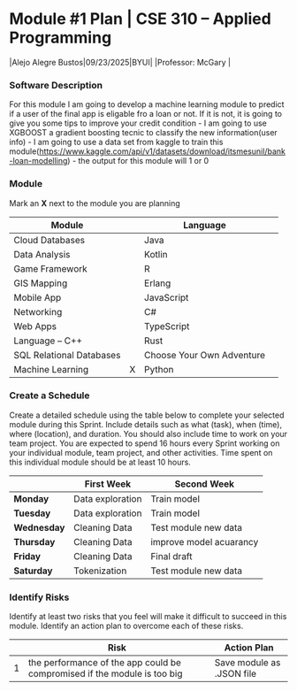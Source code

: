 # Module #1 Plan | CSE 310 – Applied Programming


|Alejo Alegre Bustos|09/23/2025|BYUI|
|Professor: McGary |

### Software Description 
For this module I am going to develop a machine learning module to predict if a user of the final app is eligable fro a loan or not. If it is not, it is going to give you some tips to improve your credit condition
    - I am going to use XGBOOST a gradient boosting tecnic to classify the new information(user info)
    - I am going to use a data set from kaggle to train this module(https://www.kaggle.com/api/v1/datasets/download/itsmesunil/bank-loan-modelling)
    - the output for this module will 1 or 0

### Module
Mark an **X** next to the module you are planning

|Module                   | |Language                  | |
|-------------------------|-|--------------------------|-|
|Cloud Databases          | | Java                     | |
|Data Analysis            | | Kotlin                   | |
|Game Framework           | | R                        | |
|GIS Mapping              | | Erlang                   | |
|Mobile App               | | JavaScript               | |
|Networking               | | C#                       | |
|Web Apps                 | | TypeScript               | |
|Language – C++           | | Rust                     | |
|SQL Relational Databases | |Choose Your Own Adventure | |
|Machine Learning         |X|Python                    | |

### Create a Schedule
Create a detailed schedule using the table below to complete your selected module during this Sprint.  Include details such as what (task), when (time), where (location), and duration.  You should also include time to work on your team project.  You are expected to spend 16 hours every Sprint working on your individual module, team project, and other activities. Time spent on this individual module should be at least 10 hours.

|             |   First Week    |         Second Week          |
|-------------|-----------------|------------------------------|
|**Monday**   | Data exploration|Train model                   |		
|**Tuesday**  | Data exploration|Train model                   |
|**Wednesday**| Cleaning Data   |Test module new data          |		
|**Thursday** | Cleaning Data   |improve model acuarancy       |
|**Friday**   | Cleaning Data   |Final draft                   |		
|**Saturday** | Tokenization    |Test module new data          |


### Identify Risks
Identify at least two risks that you feel will make it difficult to succeed in this module.  Identify an action plan to overcome each of these risks.

||Risk|Action Plan|
|-|-|-|
|1|the performance of the app could be compromised if the module is too big|Save module as .JSON file|



